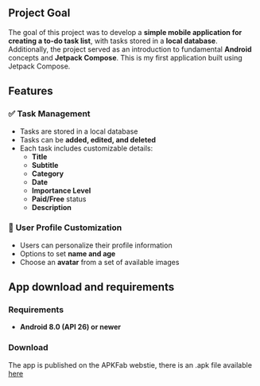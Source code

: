 ## Project Goal  
The goal of this project was to develop a **simple mobile application for creating a to-do task list**, with tasks stored in a **local database**. Additionally, the project served as an introduction to fundamental **Android** concepts and **Jetpack Compose**. This is my first application built using Jetpack Compose.  

## Features  

### ✅ Task Management  
- Tasks are stored in a local database  
- Tasks can be **added, edited, and deleted**  
- Each task includes customizable details:  
  - **Title**  
  - **Subtitle**  
  - **Category**  
  - **Date**  
  - **Importance Level**  
  - **Paid/Free** status  
  - **Description**  

### 👤 **User Profile Customization**  
- Users can personalize their profile information  
- Options to set **name and age**  
- Choose an **avatar** from a set of available images  

## App download and requirements
### Requirements
- **Android 8.0 (API 26) or newer**  
### Download
The app is published on the APKFab webstie, there is an .apk file available [here](https://apkfab.com/composeproject/com.example.composeproject/apk?h=f94beef3f459a36e35c78404bb36f07d0229a293aed7dce78a766ba288a2cbbe)
